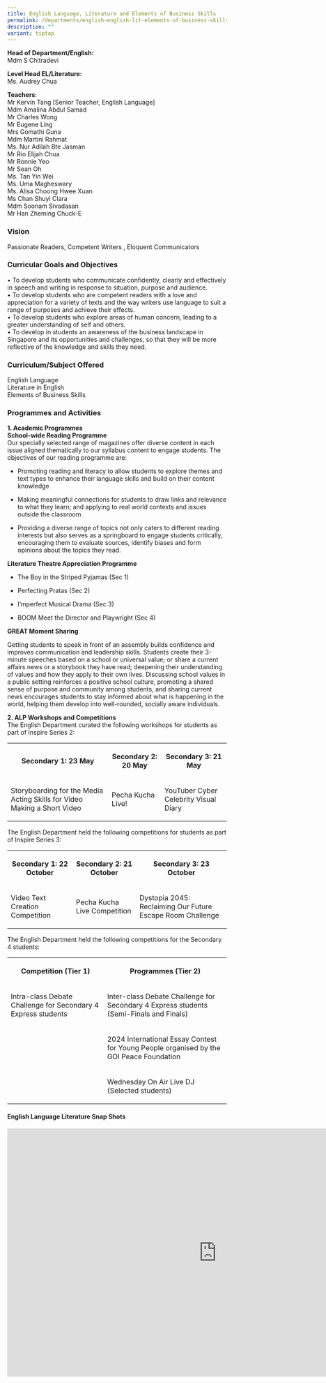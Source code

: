 ```yaml
---
title: English Language, Literature and Elements of Business Skills
permalink: /departments/english-english-lit-elements-of-business-skills/
description: ""
variant: tiptap
---
```

<p><strong>Head of Department/English:</strong>
<br>Mdm S Chitradevi</p>
<p><strong>Level Head EL/Literature:</strong>
<br>Ms. Audrey Chua</p>
<p><strong>Teachers</strong>:
<br>Mr Kervin Tang [Senior Teacher, English Language]
<br>Mdm Amalina Abdul Samad
<br>Mr Charles Wong
<br>Mr Eugene Ling
<br>Mrs Gomathi Guna
<br>Mdm Martini Rahmat
<br>Ms. Nur Adilah Bte Jasman
<br>Mr Rio Elijah Chua
<br>Mr Ronnie Yeo
<br>Mr Sean Oh
<br>Ms. Tan Yin Wei
<br>Ms. Uma Magheswary
<br>Ms. Alisa Choong Hwee Xuan
<br>Ms Chan Shuyi Clara
<br>Mdm Soonam Sivadasan
<br>Mr Han Zheming Chuck-E</p>
<h3>Vision</h3>
<p>Passionate Readers, Competent Writers , Eloquent Communicators</p>
<h3>Curricular Goals and Objectives</h3>
<p>• To develop students who communicate confidently, clearly and effectively
in speech and writing in response to situation, purpose and audience.
<br>• To develop students who are competent readers with a love and appreciation
for a variety of texts and the way writers use language to suit a range
of purposes and achieve their effects.
<br>• To develop students who explore areas of human concern, leading to a
greater understanding of self and others.
<br>• To develop in students an awareness of the business landscape in Singapore
and its opportunities and challenges, so that they will be more reflective
of the knowledge and skills they need.</p>
<h3>Curriculum/Subject Offered</h3>
<p>English Language
<br>Literature in English
<br>Elements of Business Skills</p>
<h3>Programmes and Activities</h3>
<p><strong>1. Academic Programmes</strong>
<br><strong>School-wide Reading Programme</strong>
<br>Our specially selected range of magazines offer diverse content in each
issue aligned thematically to our syllabus content to engage students.
The objectives of our reading programme are:</p>
<ul data-tight="true" class="tight">
<li>
<p>Promoting reading and literacy to allow students to explore themes and
text types to enhance their language skills and build on their content
knowledge</p>
</li>
<li>
<p>Making meaningful connections for students to draw links and relevance
to what they learn; and applying to real world contexts and issues outside
the classroom</p>
</li>
<li>
<p>Providing a diverse range of topics not only caters to different reading
interests but also serves as a springboard to engage students critically,
encouraging them to evaluate sources, identify biases and form opinions
about the topics they read.</p>
</li>
</ul>
<p><strong>Literature Theatre Appreciation Programme</strong>
</p>
<ul data-tight="true" class="tight">
<li>
<p>The Boy in the Striped Pyjamas (Sec 1)</p>
</li>
<li>
<p>Perfecting Pratas (Sec 2)</p>
</li>
<li>
<p>I’mperfect Musical Drama (Sec 3)</p>
</li>
<li>
<p>BOOM Meet the Director and Playwright (Sec 4)</p>
</li>
</ul>
<p><strong>GREAT Moment Sharing</strong>
</p>
<p>Getting students to speak in front of an assembly builds confidence and
improves communication and leadership skills. Students create their 3-minute
speeches based on a school or universal value; or share a current affairs
news or a storybook they have read; deepening their understanding of values
and how they apply to their own lives. Discussing school values in a public
setting reinforces a positive school culture, promoting a shared sense
of purpose and community among students, and sharing current news encourages
students to stay informed about what is happening in the world, helping
them develop into well-rounded, socially aware individuals.</p>
<p><strong>2. ALP Workshops and Competitions</strong>
<br>The English Department curated the following workshops for students as
part of Inspire Series 2:</p>
<table style="minWidth: 75px">
<colgroup>
<col>
<col>
<col>
</colgroup>
<tbody>
<tr>
<th rowspan="1" colspan="1">
<p>Secondary 1: 23 May</p>
</th>
<th rowspan="1" colspan="1">
<p>Secondary 2: 20 May</p>
</th>
<th rowspan="1" colspan="1">
<p>Secondary 3: 21 May</p>
</th>
</tr>
<tr>
<td rowspan="1" colspan="1">
<p>Storyboarding for the Media Acting Skills for Video Making a Short Video</p>
</td>
<td rowspan="1" colspan="1">
<p>Pecha Kucha Live!</p>
</td>
<td rowspan="1" colspan="1">
<p>YouTuber Cyber Celebrity Visual Diary</p>
</td>
</tr>
</tbody>
</table>
<p>The English Department held the following competitions for students as
part of Inspire Series 3:</p>
<table style="minWidth: 75px">
<colgroup>
<col>
<col>
<col>
</colgroup>
<tbody>
<tr>
<th rowspan="1" colspan="1">
<p>Secondary 1: 22 October</p>
</th>
<th rowspan="1" colspan="1">
<p>Secondary 2: 21 October</p>
</th>
<th rowspan="1" colspan="1">
<p>Secondary 3: 23 October</p>
</th>
</tr>
<tr>
<td rowspan="1" colspan="1">
<p>Video Text Creation Competition</p>
</td>
<td rowspan="1" colspan="1">
<p>Pecha Kucha Live Competition</p>
</td>
<td rowspan="1" colspan="1">
<p>Dystopia 2045: Reclaiming Our Future Escape Room Challenge</p>
</td>
</tr>
</tbody>
</table>
<p>The English Department held the following competitions for the Secondary
4 students:</p>
<p></p>
<table style="minWidth: 50px">
<colgroup>
<col>
<col>
</colgroup>
<tbody>
<tr>
<th rowspan="1" colspan="1">
<p>Competition (Tier 1)</p>
</th>
<th rowspan="1" colspan="1">
<p>Programmes (Tier 2)</p>
</th>
</tr>
<tr>
<td rowspan="1" colspan="1">
<p>Intra-class Debate Challenge for Secondary 4 Express students</p>
</td>
<td rowspan="1" colspan="1">
<p>Inter-class Debate Challenge for Secondary 4 Express students (Semi-Finals
and Finals)</p>
</td>
</tr>
<tr>
<td rowspan="1" colspan="1">
<p></p>
</td>
<td rowspan="1" colspan="1">
<p>2024 International Essay Contest for Young People organised by the GOI
Peace Foundation</p>
</td>
</tr>
<tr>
<td rowspan="1" colspan="1">
<p></p>
</td>
<td rowspan="1" colspan="1">
<p>Wednesday On Air Live DJ (Selected students)</p>
</td>
</tr>
</tbody>
</table>
<p></p>
<h4>English Language Literature Snap Shots</h4>
<div class="iframe-wrapper">
<iframe height="569" width="960" allowfullscreen="true" frameborder="0" src="https://docs.google.com/presentation/d/1Ev6DnrqUyqGEOxpaozEMTvegg7-jt3CV//embed?start=true&amp;loop=true&amp;delayms=3000"></iframe>
</div>
<p></p>
<p></p>